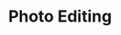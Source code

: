 ---
title: "Photo Editing"
description: "Giving images that essential final touch to bring them to life. Every photo gets the care it deserves to tell its story just right."
header_image: "/svg/header/photo-editing.svg"
header_color: "#23b77e"
---